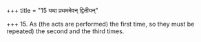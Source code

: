 +++
title = "15 यथा प्रथममेवन् द्वितीयन्"

+++
15. As (the acts are performed) the first time, so they must be repeated) the second and the third times.
